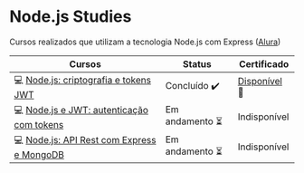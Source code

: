 # Node.js Studies

Cursos realizados que utilizam a tecnologia Node.js com Express ([Alura](https://www.alura.com.br/formacao-node-js-express))

| Cursos                                                                                                                                 | Status                                | Certificado                                                                                                 |
| -------------------------------------------------------------------------------------------------------------------------------------- | ------------------------------------- | ----------------------------------------------------------------------------------------------------------- |
| :computer: [Node.js: criptografia e tokens JWT](https://github.com/furtadomn/criptografia-e-JWT/tree/main/criptografia_e_tokens_JWT)   | Concluído :heavy_check_mark:          | [Disponível](https://cursos.alura.com.br/certificate/070bae3e-f763-47fe-b294-8f699e9fd0cd) :page_facing_up: |
| :computer: [Node.js e JWT: autenticação com tokens](https://github.com/furtadomn/criptografia-e-JWT/tree/main/autenticacao_com_tokens) | Em andamento :hourglass_flowing_sand: | Indisponível                                                                                                |
| :computer: [Node.js: API Rest com Express e MongoDB](https://cursos.alura.com.br/course/nodejs-api-rest-express-mongodb)               | Em andamento :hourglass_flowing_sand: | Indisponível                                                                                                |
